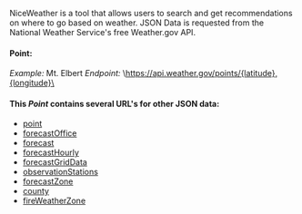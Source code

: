 NiceWeather is a tool that allows users to search and get recommendations on where to go based on weather.
JSON Data is requested from the National Weather Service's free Weather.gov API.

#### Point:
*Example:* Mt. Elbert
*Endpoint:* \https://api.weather.gov/points/{latitude},{longitude}\

#### This *Point* contains several URL's for other JSON data:
- [point](Weather.govAPI/point.md)
- [forecastOffice](Weather.govAPI/forecastOffice.md)
- [forecast](Weather.govAPI/forecast.md)
- [forecastHourly](Weather.govAPI/forecastHourly.md)
- [forecastGridData](Weather.govAPI/forecastGridData.md)
- [observationStations](Weather.govAPI/observationStations.md)
- [forecastZone](Weather.govAPI/forecastZone.md)
- [county](Weather.govAPI/county.md)
- [fireWeatherZone](Weather.govAPI/fireWeatherZone.md)
